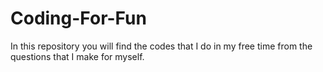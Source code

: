 # Coding-For-Fun
In this repository you will find the codes that I do in my free time from the questions that I make for myself.
